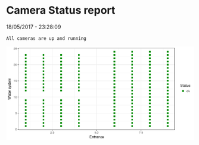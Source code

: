 Camera Status report
================
18/05/2017 - 23:28:09

    All cameras are up and running

![](camreport_files/figure-markdown_github/unnamed-chunk-2-1.png)
